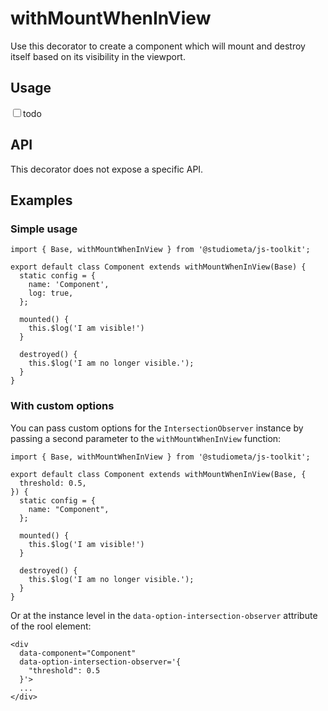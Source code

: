 # withMountWhenInView

Use this decorator to create a component which will mount and destroy itself based on its visibility in the viewport.

## Usage

<label><input type="checkbox">todo</label>

## API

This decorator does not expose a specific API.


## Examples

### Simple usage

```js{1,3,10,14}
import { Base, withMountWhenInView } from '@studiometa/js-toolkit';

export default class Component extends withMountWhenInView(Base) {
  static config = {
    name: 'Component',
    log: true,
  };

  mounted() {
    this.$log('I am visible!')
  }

  destroyed() {
    this.$log('I am no longer visible.');
  }
}
```

### With custom options

You can pass custom options for the `IntersectionObserver` instance by passing a second parameter to the `withMountWhenInView` function:

```js{1,3-5}
import { Base, withMountWhenInView } from '@studiometa/js-toolkit';

export default class Component extends withMountWhenInView(Base, {
  threshold: 0.5,
}) {
  static config = {
    name: "Component",
  };

  mounted() {
    this.$log('I am visible!')
  }

  destroyed() {
    this.$log('I am no longer visible.');
  }
}
```

Or at the instance level in the `data-option-intersection-observer` attribute of the rool element:

```html{3-5}
<div
  data-component="Component"
  data-option-intersection-observer='{
    "threshold": 0.5
  }'>
  ...
</div>
```
